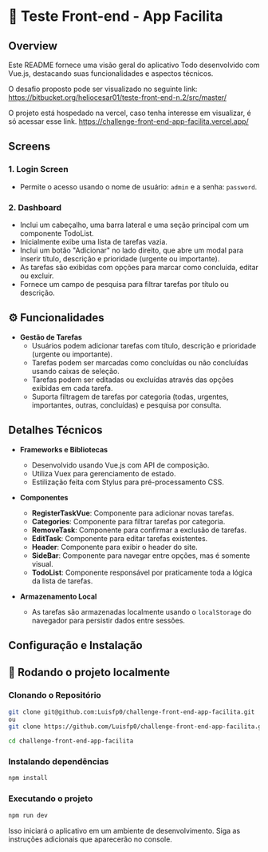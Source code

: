 # 🚀 Teste Front-end - App Facilita

## Overview

Este README fornece uma visão geral do aplicativo Todo desenvolvido com Vue.js, destacando suas funcionalidades e aspectos técnicos.

O desafio proposto pode ser visualizado no seguinte link: 
<a>https://bitbucket.org/heliocesar01/teste-front-end-n.2/src/master/</a>

O projeto está hospedado na vercel, caso tenha interesse em visualizar, é só acessar esse link.
<a>https://challenge-front-end-app-facilita.vercel.app/</a>

## Screens

### 1. Login Screen

- Permite o acesso usando o nome de usuário: `admin` e a senha: `password`.

### 2. Dashboard

- Inclui um cabeçalho, uma barra lateral e uma seção principal com um componente TodoList.
- Inicialmente exibe uma lista de tarefas vazia.
- Inclui um botão "Adicionar" no lado direito, que abre um modal para inserir título, descrição e prioridade (urgente ou importante).
- As tarefas são exibidas com opções para marcar como concluída, editar ou excluir.
- Fornece um campo de pesquisa para filtrar tarefas por título ou descrição.

## :gear: Funcionalidades

- **Gestão de Tarefas**
  - Usuários podem adicionar tarefas com título, descrição e prioridade (urgente ou importante).
  - Tarefas podem ser marcadas como concluídas ou não concluídas usando caixas de seleção.
  - Tarefas podem ser editadas ou excluídas através das opções exibidas em cada tarefa.
  - Suporta filtragem de tarefas por categoria (todas, urgentes, importantes, outras, concluídas) e pesquisa por consulta.

## Detalhes Técnicos

- **Frameworks e Bibliotecas**

  - Desenvolvido usando Vue.js com API de composição.
  - Utiliza Vuex para gerenciamento de estado.
  - Estilização feita com Stylus para pré-processamento CSS.

- **Componentes**

  - **RegisterTaskVue**: Componente para adicionar novas tarefas.
  - **Categories**: Componente para filtrar tarefas por categoria.
  - **RemoveTask**: Componente para confirmar a exclusão de tarefas.
  - **EditTask**: Componente para editar tarefas existentes.
  - **Header**: Componente para exibir o header do site.
  - **SideBar**: Componente para navegar entre opções, mas é somente visual.
  - **TodoList**: Componente responsável por praticamente toda a lógica da lista de tarefas.

- **Armazenamento Local**
  - As tarefas são armazenadas localmente usando o `localStorage` do navegador para persistir dados entre sessões.

## Configuração e Instalação

<h2>🔧 Rodando o projeto localmente</h2>
<h3> Clonando o Repositório</h3>

```bash
git clone git@github.com:Luisfp0/challenge-front-end-app-facilita.git
ou
git clone https://github.com/Luisfp0/challenge-front-end-app-facilita.git

cd challenge-front-end-app-facilita
```

<h3>Instalando dependências</h3>

```bash
npm install
```

<h3>Executando o projeto</h3>

```bash
npm run dev
```

Isso iniciará o aplicativo em um ambiente de desenvolvimento. Siga as instruções adicionais que aparecerão no console.
